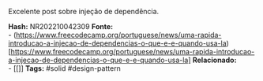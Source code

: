 Excelente post sobre injeção de dependência.

**Hash:** NR202210042309
**Fonte:**  
	- (https://www.freecodecamp.org/portuguese/news/uma-rapida-introducao-a-injecao-de-dependencias-o-que-e-e-quando-usa-la)[https://www.freecodecamp.org/portuguese/news/uma-rapida-introducao-a-injecao-de-dependencias-o-que-e-e-quando-usa-la]
**Relacionado:**  
	- [[]]
**Tags:**  #solid #design-pattern 
